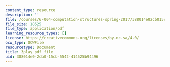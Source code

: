 ```yaml
---
content_type: resource
description: ''
file: /courses/6-004-computation-structures-spring-2017/388014e02cb015cb5542414525b94496_781P9Ixmi0g.pdf
file_size: 18525
file_type: application/pdf
learning_resource_types: []
license: https://creativecommons.org/licenses/by-nc-sa/4.0/
ocw_type: OCWFile
resourcetype: Document
title: 3play pdf file
uid: 388014e0-2cb0-15cb-5542-414525b94496
---
```

